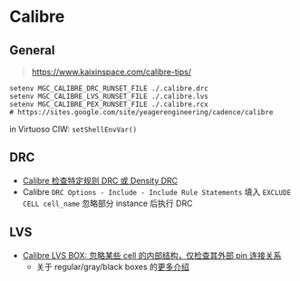 # Calibre

## General

> https://www.kaixinspace.com/calibre-tips/

```shell
setenv MGC_CALIBRE_DRC_RUNSET_FILE ./.calibre.drc
setenv MGC_CALIBRE_LVS_RUNSET_FILE ./.calibre.lvs
setenv MGC_CALIBRE_PEX_RUNSET_FILE ./.calibre.rcx
# https://sites.google.com/site/yeagerengineering/cadence/calibre
```

in Virtuoso CIW: `setShellEnvVar()`


## DRC

- [Calibre 检查特定规则 DRC 或 Density DRC](https://zhuanlan.zhihu.com/p/1925245051493151687)
- Calibre `DRC Options - Include - Include Rule Statements` 填入 `EXCLUDE CELL cell_name` 忽略部分 instance 后执行 DRC

## LVS

- [Calibre LVS BOX: 忽略某些 cell 的内部结构，仅检查其外部 pin 连接关系](https://zhuanlan.zhihu.com/p/44234616)
  - 关于 regular/gray/black boxes 的[更多介绍](https://www.youtube.com/watch?v=gVkLmYFO5Q0)
